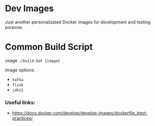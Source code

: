 # Dev Images

Just another personalizated Docker images for development and testing porpose.

# Common Build Script

usage `./build.bat {image}`

Image options:
- `kafka`
- `flink`
- `jdk11`

### Useful links:
- https://docs.docker.com/develop/develop-images/dockerfile_best-practices/